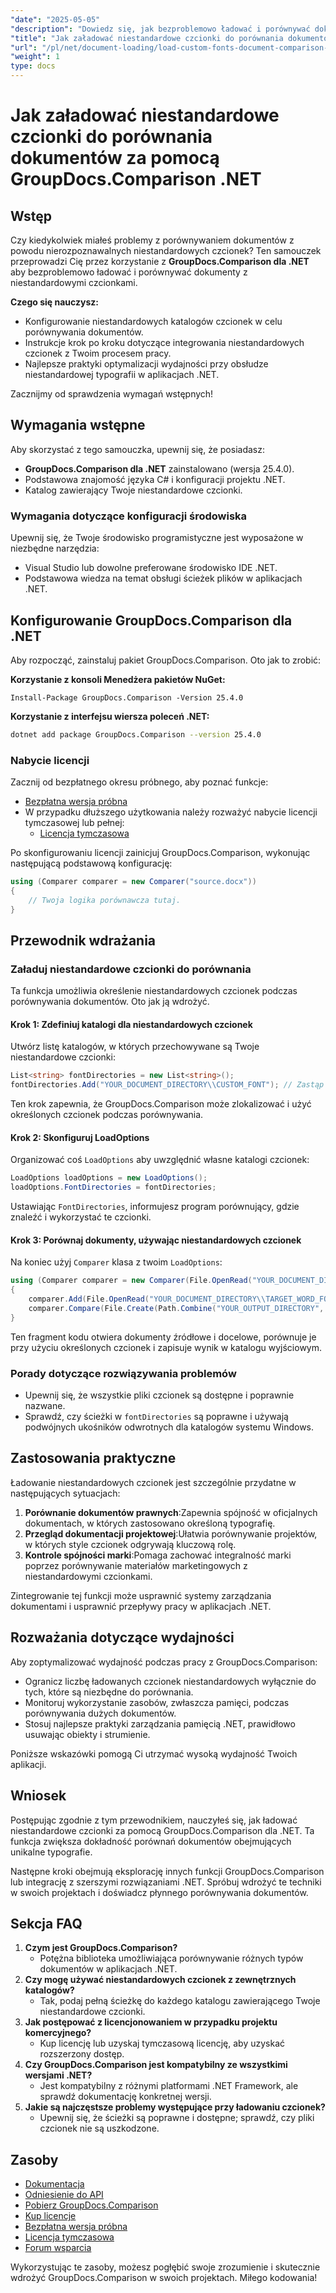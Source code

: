 ```yaml
---
"date": "2025-05-05"
"description": "Dowiedz się, jak bezproblemowo ładować i porównywać dokumenty z niestandardowymi czcionkami przy użyciu GroupDocs.Comparison dla .NET. Postępuj zgodnie z instrukcjami krok po kroku i najlepszymi praktykami."
"title": "Jak załadować niestandardowe czcionki do porównania dokumentów za pomocą GroupDocs.Comparison .NET"
"url": "/pl/net/document-loading/load-custom-fonts-document-comparison-groupdocs-net/"
"weight": 1
type: docs
---
```

# Jak załadować niestandardowe czcionki do porównania dokumentów za pomocą GroupDocs.Comparison .NET

## Wstęp

Czy kiedykolwiek miałeś problemy z porównywaniem dokumentów z powodu nierozpoznawalnych niestandardowych czcionek? Ten samouczek przeprowadzi Cię przez korzystanie z **GroupDocs.Comparison dla .NET** aby bezproblemowo ładować i porównywać dokumenty z niestandardowymi czcionkami. 

**Czego się nauczysz:**
- Konfigurowanie niestandardowych katalogów czcionek w celu porównywania dokumentów.
- Instrukcje krok po kroku dotyczące integrowania niestandardowych czcionek z Twoim procesem pracy.
- Najlepsze praktyki optymalizacji wydajności przy obsłudze niestandardowej typografii w aplikacjach .NET.

Zacznijmy od sprawdzenia wymagań wstępnych!

## Wymagania wstępne

Aby skorzystać z tego samouczka, upewnij się, że posiadasz:

- **GroupDocs.Comparison dla .NET** zainstalowano (wersja 25.4.0).
- Podstawowa znajomość języka C# i konfiguracji projektu .NET.
- Katalog zawierający Twoje niestandardowe czcionki.

### Wymagania dotyczące konfiguracji środowiska
Upewnij się, że Twoje środowisko programistyczne jest wyposażone w niezbędne narzędzia:
- Visual Studio lub dowolne preferowane środowisko IDE .NET.
- Podstawowa wiedza na temat obsługi ścieżek plików w aplikacjach .NET.

## Konfigurowanie GroupDocs.Comparison dla .NET

Aby rozpocząć, zainstaluj pakiet GroupDocs.Comparison. Oto jak to zrobić:

**Korzystanie z konsoli Menedżera pakietów NuGet:**

```shell
Install-Package GroupDocs.Comparison -Version 25.4.0
```

**Korzystanie z interfejsu wiersza poleceń .NET:**

```bash
dotnet add package GroupDocs.Comparison --version 25.4.0
```

### Nabycie licencji

Zacznij od bezpłatnego okresu próbnego, aby poznać funkcje:
- [Bezpłatna wersja próbna](https://releases.groupdocs.com/comparison/net/)
- W przypadku dłuższego użytkowania należy rozważyć nabycie licencji tymczasowej lub pełnej:
  - [Licencja tymczasowa](https://purchase.groupdocs.com/temporary-license/)

Po skonfigurowaniu licencji zainicjuj GroupDocs.Comparison, wykonując następującą podstawową konfigurację:

```csharp
using (Comparer comparer = new Comparer("source.docx"))
{
    // Twoja logika porównawcza tutaj.
}
```

## Przewodnik wdrażania

### Załaduj niestandardowe czcionki do porównania

Ta funkcja umożliwia określenie niestandardowych czcionek podczas porównywania dokumentów. Oto jak ją wdrożyć.

#### Krok 1: Zdefiniuj katalogi dla niestandardowych czcionek

Utwórz listę katalogów, w których przechowywane są Twoje niestandardowe czcionki:

```csharp
List<string> fontDirectories = new List<string>();
fontDirectories.Add("YOUR_DOCUMENT_DIRECTORY\\CUSTOM_FONT"); // Zastąp ścieżką katalogu swoich niestandardowych czcionek.
```

Ten krok zapewnia, że GroupDocs.Comparison może zlokalizować i użyć określonych czcionek podczas porównywania.

#### Krok 2: Skonfiguruj LoadOptions

Organizować coś `LoadOptions` aby uwzględnić własne katalogi czcionek:

```csharp
LoadOptions loadOptions = new LoadOptions();
loadOptions.FontDirectories = fontDirectories;
```

Ustawiając `FontDirectories`, informujesz program porównujący, gdzie znaleźć i wykorzystać te czcionki.

#### Krok 3: Porównaj dokumenty, używając niestandardowych czcionek

Na koniec użyj `Comparer` klasa z twoim `LoadOptions`:

```csharp
using (Comparer comparer = new Comparer(File.OpenRead("YOUR_DOCUMENT_DIRECTORY\\SOURCE_WORD_FONT"), loadOptions))
{
    comparer.Add(File.OpenRead("YOUR_DOCUMENT_DIRECTORY\\TARGET_WORD_FONT"));
    comparer.Compare(File.Create(Path.Combine("YOUR_OUTPUT_DIRECTORY", "RESULT_WORD_FONT")));
}
```

Ten fragment kodu otwiera dokumenty źródłowe i docelowe, porównuje je przy użyciu określonych czcionek i zapisuje wynik w katalogu wyjściowym.

### Porady dotyczące rozwiązywania problemów

- Upewnij się, że wszystkie pliki czcionek są dostępne i poprawnie nazwane.
- Sprawdź, czy ścieżki w `fontDirectories` są poprawne i używają podwójnych ukośników odwrotnych dla katalogów systemu Windows.

## Zastosowania praktyczne

Ładowanie niestandardowych czcionek jest szczególnie przydatne w następujących sytuacjach:

1. **Porównanie dokumentów prawnych**:Zapewnia spójność w oficjalnych dokumentach, w których zastosowano określoną typografię.
2. **Przegląd dokumentacji projektowej**:Ułatwia porównywanie projektów, w których style czcionek odgrywają kluczową rolę.
3. **Kontrole spójności marki**:Pomaga zachować integralność marki poprzez porównywanie materiałów marketingowych z niestandardowymi czcionkami.

Zintegrowanie tej funkcji może usprawnić systemy zarządzania dokumentami i usprawnić przepływy pracy w aplikacjach .NET.

## Rozważania dotyczące wydajności

Aby zoptymalizować wydajność podczas pracy z GroupDocs.Comparison:
- Ogranicz liczbę ładowanych czcionek niestandardowych wyłącznie do tych, które są niezbędne do porównania.
- Monitoruj wykorzystanie zasobów, zwłaszcza pamięci, podczas porównywania dużych dokumentów.
- Stosuj najlepsze praktyki zarządzania pamięcią .NET, prawidłowo usuwając obiekty i strumienie.

Poniższe wskazówki pomogą Ci utrzymać wysoką wydajność Twoich aplikacji.

## Wniosek

Postępując zgodnie z tym przewodnikiem, nauczyłeś się, jak ładować niestandardowe czcionki za pomocą GroupDocs.Comparison dla .NET. Ta funkcja zwiększa dokładność porównań dokumentów obejmujących unikalne typografie. 

Następne kroki obejmują eksplorację innych funkcji GroupDocs.Comparison lub integrację z szerszymi rozwiązaniami .NET. Spróbuj wdrożyć te techniki w swoich projektach i doświadcz płynnego porównywania dokumentów.

## Sekcja FAQ

1. **Czym jest GroupDocs.Comparison?**
   - Potężna biblioteka umożliwiająca porównywanie różnych typów dokumentów w aplikacjach .NET.
2. **Czy mogę używać niestandardowych czcionek z zewnętrznych katalogów?**
   - Tak, podaj pełną ścieżkę do każdego katalogu zawierającego Twoje niestandardowe czcionki.
3. **Jak postępować z licencjonowaniem w przypadku projektu komercyjnego?**
   - Kup licencję lub uzyskaj tymczasową licencję, aby uzyskać rozszerzony dostęp.
4. **Czy GroupDocs.Comparison jest kompatybilny ze wszystkimi wersjami .NET?**
   - Jest kompatybilny z różnymi platformami .NET Framework, ale sprawdź dokumentację konkretnej wersji.
5. **Jakie są najczęstsze problemy występujące przy ładowaniu czcionek?**
   - Upewnij się, że ścieżki są poprawne i dostępne; sprawdź, czy pliki czcionek nie są uszkodzone.

## Zasoby
- [Dokumentacja](https://docs.groupdocs.com/comparison/net/)
- [Odniesienie do API](https://reference.groupdocs.com/comparison/net/)
- [Pobierz GroupDocs.Comparison](https://releases.groupdocs.com/comparison/net/)
- [Kup licencje](https://purchase.groupdocs.com/buy)
- [Bezpłatna wersja próbna](https://releases.groupdocs.com/comparison/net/)
- [Licencja tymczasowa](https://purchase.groupdocs.com/temporary-license/)
- [Forum wsparcia](https://forum.groupdocs.com/c/comparison/)

Wykorzystując te zasoby, możesz pogłębić swoje zrozumienie i skutecznie wdrożyć GroupDocs.Comparison w swoich projektach. Miłego kodowania!